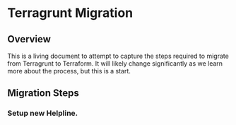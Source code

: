 # Terragrunt Migration

## Overview

This is a living document to attempt to capture the steps required to migrate from Terragrunt to Terraform. It will likely change significantly as we learn more about the process, but this is a start.

## Migration Steps

### Setup new Helpline.
